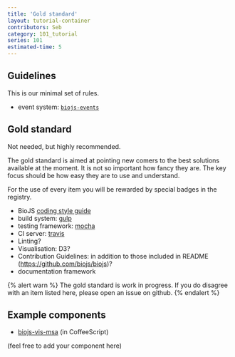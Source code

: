 ```yaml
---
title: 'Gold standard'
layout: tutorial-container
contributors: Seb
category: 101_tutorial
series: 101
estimated-time: 5 
---
```


Guidelines
----------

This is our minimal set of rules.

* event system: [`biojs-events`](https://github.com/biojs/biojs-events)

Gold standard
-------------

Not needed, but highly recommended.

The gold standard is aimed at pointing new comers to the best solutions available at the moment.
It is not so important how fancy they are. The key focus should be how easy they are to use and understand.

For the use of every item you will be rewarded by special badges in the registry.

* BioJS [coding style guide](https://github.com/biojs/style-guide)
* build system: [gulp](http://travismaynard.com/writing/getting-started-with-gulp)
* testing framework: [mocha](http://webapplog.com/test-driven-development-in-node-js-with-mocha/)
* CI server: [travis](60_publish_it.html)
* Linting?
* Visualisation: D3?
* Contribution Guidelines: in addition to those included in README (https://github.com/biojs/biojs)?
* documentation framework

{% alert warn %}
The gold standard is work in progress.
If you do disagree with an item listed here, please open an issue on github.
{% endalert %}


Example components
-----------------

* [biojs-vis-msa](https://github.com/greenify/biojs-vis-msa) (in CoffeeScript)

(feel free to add your component here)
